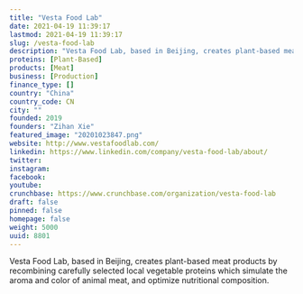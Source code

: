 ```yaml
---
title: "Vesta Food Lab"
date: 2021-04-19 11:39:17
lastmod: 2021-04-19 11:39:17
slug: /vesta-food-lab
description: "Vesta Food Lab, based in Beijing, creates plant-based meat products by recombining carefully selected local vegetable proteins which simulate the aroma and color of animal meat, and optimize nutritional composition."
proteins: [Plant-Based]
products: [Meat]
business: [Production]
finance_type: []
country: "China"
country_code: CN
city: ""
founded: 2019
founders: "Zihan Xie"
featured_image: "20201023847.png"
website: http://www.vestafoodlab.com/
linkedin: https://www.linkedin.com/company/vesta-food-lab/about/
twitter: 
instagram: 
facebook: 
youtube: 
crunchbase: https://www.crunchbase.com/organization/vesta-food-lab
draft: false
pinned: false
homepage: false
weight: 5000
uuid: 8801
---
```

Vesta Food Lab, based in Beijing, creates plant-based meat products by recombining carefully selected local vegetable proteins which simulate the aroma and color of animal meat, and optimize nutritional composition.
